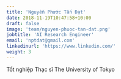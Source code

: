 ```yaml
---
title: 'Nguyễn Phước Tấn Đạt'
date: 2018-11-19T10:47:58+10:00
draft: false
image: 'team/nguyen-phuoc-tan-dat.png'
jobtitle: 'AI Research Engineer'
email: 'nptdat@gmail.com'
linkedinurl: 'https://www.linkedin.com/'
weight: 3
---
```


Tốt nghiệp Thạc sĩ The University of Tokyo